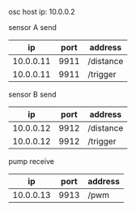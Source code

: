 osc host ip: 10.0.0.2

sensor A send

| ip | port | address |
| ---- | --- | ---- |
| 10.0.0.11 | 9911 | /distance |
| 10.0.0.11 | 9911 | /trigger |

sensor B send

| ip | port | address |
| ---- | --- | ---- |
| 10.0.0.12 | 9912 | /distance |
| 10.0.0.12 | 9912 | /trigger |

pump receive

| ip | port | address |
| ---- | --- | ---- |
| 10.0.0.13 | 9913 | /pwm |
